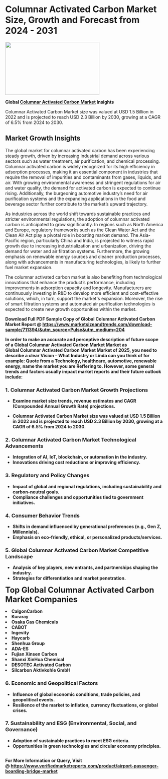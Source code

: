 <H1>Columnar Activated Carbon Market Size, Growth and Forecast from 2024 - 2031</H1><img class="aligncenter size-medium wp-image-584254" src="https://thirdeyenews.in/wp-content/uploads/2024/09/Global-Market-Research-300x168.jpeg" alt="" width="300" height="168" /><p><strong>Global&nbsp;<a href="https://www.marketsizeandtrends.com/download-sample/711394/&amp;utm_source=Pulse&amp;utm_medium=204">Columnar Activated Carbon Market</a> Insights</strong></p><p>Columnar Activated Carbon Market size was valued at USD 1.5 Billion in 2022 and is projected to reach USD 2.3 Billion by 2030, growing at a CAGR of 6.5% from 2024 to 2030.</p><p><h2>Market Growth Insights</h2> <p>The global market for columnar activated carbon has been experiencing steady growth, driven by increasing industrial demand across various sectors such as water treatment, air purification, and chemical processing. Columnar activated carbon is widely recognized for its high efficiency in adsorption processes, making it an essential component in industries that require the removal of impurities and contaminants from gases, liquids, and air. With growing environmental awareness and stringent regulations for air and water quality, the demand for activated carbon is expected to continue rising. Additionally, the burgeoning automotive industry’s need for air purification systems and the expanding applications in the food and beverage sector further contribute to the market’s upward trajectory.</p> <p><strong></strong></p> <p>As industries across the world shift towards sustainable practices and stricter environmental regulations, the adoption of columnar activated carbon is anticipated to grow significantly. In regions such as North America and Europe, regulatory frameworks such as the Clean Water Act and the Clean Air Act play a pivotal role in boosting market demand. The Asia-Pacific region, particularly China and India, is projected to witness rapid growth due to increasing industrialization and urbanization, driving the demand for water and air filtration systems. Furthermore, the growing emphasis on renewable energy sources and cleaner production processes, along with advancements in manufacturing technologies, is likely to further fuel market expansion.</p> <p>The columnar activated carbon market is also benefiting from technological innovations that enhance the product’s performance, including improvements in adsorption capacity and longevity. Manufacturers are continuously investing in R&D to develop more efficient and cost-effective solutions, which, in turn, support the market's expansion. Moreover, the rise of smart filtration systems and automated air purification technologies is expected to create new growth opportunities within the market.</p> <p><strong></p><p><span class=""><strong>Download Full PDF Sample Copy of Global Columnar Activated Carbon Market Report</strong> @ <a href="https://www.marketsizeandtrends.com/download-sample/711394/&amp;utm_source=Pulse&amp;utm_medium=204" target="_blank">https://www.marketsizeandtrends.com/download-sample/711394/&amp;utm_source=Pulse&amp;utm_medium=204</a></span></p><p>In order to make an accurate and perceptive description of future scope of a Global&nbsp;Columnar Activated Carbon Market Market as Global&nbsp;Columnar Activated Carbon Market Market of 2025, you need to describe a clear Vision &ndash; What Industry or Linda can you think of for example: Quote from a Technology, healthcare, automotive, renewable energy, name the market you are Reffering to. However, some general trends and factors usually impact market reports and their future outlook include:</p><h3>1.&nbsp;<strong>Columnar Activated Carbon Market Growth Projections</strong></h3><ul><li>Examine market size trends, revenue estimates and CAGR (Compounded Annual Growth Rate) projections.</li><li><p>Columnar Activated Carbon Market size was valued at USD 1.5 Billion in 2022 and is projected to reach USD 2.3 Billion by 2030, growing at a CAGR of 6.5% from 2024 to 2030.</p></li></ul><h3>2.&nbsp;<strong>Columnar Activated Carbon Market Technological Advancements</strong></h3><ul><li>Integration of AI, IoT, blockchain, or automation in the industry.</li><li>Innovations driving cost reductions or improving efficiency.</li></ul><h3>3.&nbsp;<strong>Regulatory and Policy Changes</strong></h3><ul><li>Impact of global and regional regulations, including sustainability and carbon-neutral goals.</li><li>Compliance challenges and opportunities tied to government initiatives.</li></ul><h3>4.&nbsp;<strong>Consumer Behavior Trends</strong></h3><ul><li>Shifts in demand influenced by generational preferences (e.g., Gen Z, Millennials).</li><li>Emphasis on eco-friendly, ethical, or personalized products/services.</li></ul><h3>5.&nbsp;<strong>Global Columnar Activated Carbon Market Competitive Landscape</strong></h3><ul><li>Analysis of key players, new entrants, and partnerships shaping the industry.</li><li>Strategies for differentiation and market penetration.</li></ul><p data-pm-slice="1 1 []"><span style="color: inherit; font-family: inherit; font-size: 25px;">Top Global Columnar Activated Carbon Market Companies</span></p><div class="" data-test-id=""><p><li>CalgonCarbon</li><li> Kuraray</li><li> Osaka Gas Chemicals</li><li> CABOT</li><li> Ingevity</li><li> Haycarb</li><li> Shenhua Group</li><li> ADA-ES</li><li> Fujian Xinsen Carbon</li><li> Shanxi XinHua Chemical</li><li> DESOTEC Activated Carbon</li><li> Silcarbon Aktivkohle GmbH</li></p></div><h3>6.&nbsp;<strong>Economic and Geopolitical Factors</strong></h3><ul><li>Influence of global economic conditions, trade policies, and geopolitical events.</li><li>Resilience of the market to inflation, currency fluctuations, or global crises.</li></ul><h3>7.&nbsp;<strong>Sustainability and ESG (Environmental, Social, and Governance)</strong></h3><ul><li>Adoption of sustainable practices to meet ESG criteria.</li><li>Opportunities in green technologies and circular economy principles.</li></ul><h2><strong style="font-size: 14px;">For More Information or Query, Visit @&nbsp;</strong><a style="background-color: #ffffff; font-size: 14px;" href="https://www.marketsizeandtrends.com/report/columnar-activated-carbon-market/" target="_blank">https://www.verifiedmarketreports.com/product/airport-passenger-boarding-bridge-market</a></h2>
